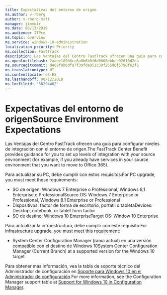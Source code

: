 ```yaml
---
title: Expectativas del entorno de origen
ms.author: v-rberg
author: v-rberg-msft
manager: jimmuir
ms.date: 08/13/2019
ms.audience: ITPro
ms.topic: overview
ms.service: windows-10-administration
localization_priority: Priority
ms.collection: FastTrack
description: Las Ventajas del Centro FastTrack ofrecen una guía para configurar niveles de integración con el entorno de origen para la implementación de Windows 10.
ms.openlocfilehash: 2aaee180b8cc6a0b6b0f6d0608ebbcb02610d2da
ms.sourcegitcommit: d469f9b0dfa7f39fde051c38f255d6f5790f62f5
ms.translationtype: HT
ms.contentlocale: es-ES
ms.lasthandoff: 08/12/2019
ms.locfileid: "36294402"
---
```

# <a name="source-environment-expectations"></a><span data-ttu-id="3ed52-103">Expectativas del entorno de origen</span><span class="sxs-lookup"><span data-stu-id="3ed52-103">Source Environment Expectations</span></span>

<span data-ttu-id="3ed52-104">Las Ventajas del Centro FastTrack ofrecen una guía para configurar niveles de integración con el entorno de origen.</span><span class="sxs-lookup"><span data-stu-id="3ed52-104">The FastTrack Center Benefit provides guidance for you to set up levels of integration with your source environment (for example, if you already have services in your source environment that you want to move to Office 365).</span></span>
  
<span data-ttu-id="3ed52-105">Para actualizar su PC, debe cumplir con estos requisitos:</span><span class="sxs-lookup"><span data-stu-id="3ed52-105">For PC upgrade, you must meet these requirements:</span></span>

- <span data-ttu-id="3ed52-106">SO de origen: Windows 7 Enterprise o Professional, Windows 8,1 Enterprise o Professional</span><span class="sxs-lookup"><span data-stu-id="3ed52-106">Source OS: Windows 7 Enterprise or Professional, Windows 8.1 Enterprise or Professional</span></span>
- <span data-ttu-id="3ed52-107">Dispositivos: factor de forma de escritorio, portátil o tableta</span><span class="sxs-lookup"><span data-stu-id="3ed52-107">Devices: Desktop, notebook, or tablet form factor</span></span>
- <span data-ttu-id="3ed52-108">SO de destino: Windows 10 Enterprise</span><span class="sxs-lookup"><span data-stu-id="3ed52-108">Target OS: Window 10 Enterprise</span></span>

<span data-ttu-id="3ed52-109">Para actualizar la infraestructura, debe cumplir con este requisito:</span><span class="sxs-lookup"><span data-stu-id="3ed52-109">For infrastructure upgrade, you must meet this requirement:</span></span>   

- <span data-ttu-id="3ed52-110">System Center Configuration Manager (rama actual) en una versión compatible con el destino de Windows 10</span><span class="sxs-lookup"><span data-stu-id="3ed52-110">System Center Configuration Manager (Current Branch) at a supported version for the Windows 10 target</span></span>

<span data-ttu-id="3ed52-111">Para obtener más información, vea la tabla de soporte técnico del Administrador de configuración en [Soporte para Windows 10 en el Administrador de configuración](https://docs.microsoft.com/sccm/core/plan-design/configs/support-for-windows-10).</span><span class="sxs-lookup"><span data-stu-id="3ed52-111">For more information, see the Configuration Manager support table at [Support for Windows 10 in Configuration Manager](https://docs.microsoft.com/sccm/core/plan-design/configs/support-for-windows-10).</span></span>
  

 